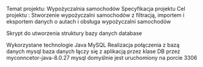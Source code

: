 Temat projektu: Wypożyczalnia samochodów
Specyfikacja projektu
Cel projektu : Stworzenie wypożyczalni samochodów z filtracją, importem i eksportem danych 
o autach i obsługa wypożyczalni samochodów

Skrypt do utworzenia struktury bazy danych
database

Wykorzystane technologie
Java
MySQL
Realizacja połączenia z bazą danych mysql
baza danych łączy się z aplikacją przez klase DB przez myconncetor-java-8.0.27
mysql domyślnie jest uruchomiony na porcie 3306



